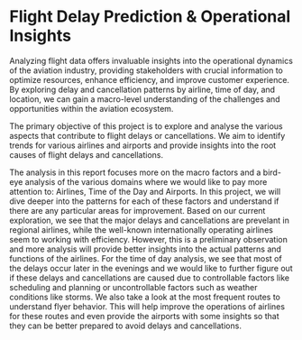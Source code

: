 # Flight Delay Prediction & Operational Insights
Analyzing flight data offers invaluable insights into the operational dynamics of the aviation industry, providing stakeholders with crucial information to optimize resources, enhance efficiency, and improve customer experience. By exploring delay and cancellation patterns by airline, time of day, and location, we can gain a macro-level understanding of the challenges and opportunities within the aviation ecosystem.

The primary objective of this project is to explore and analyse the various aspects that contribute to flight delays or cancellations. We aim to identify trends for various airlines and airports and provide insights into the root causes of flight delays and cancellations.

The analysis in this report focuses more on the macro factors and a bird-eye analysis of the various domains where we would like to pay more attention to: Airlines, Time of the Day and Airports. In this project, we will dive deeper into the patterns for each of these factors and understand if there are any particular areas for improvement. Based on our current exploration, we see that the major delays and cancellations are prevelant in regional airlines, while the well-known internationally operating airlines seem to working with efficiency. However, this is a preliminary observation and more analysis will provide better insights into the actual patterns and functions of the airlines. For the time of day analysis, we see that most of the delays occur later in the evenings and we would like to further figure out if these delays and cancellations are caused due to controllable factors like scheduling and planning or uncontrollable factors such as weather conditions like storms. We also take a look at the most frequent routes to understand flyer behavior. This will help improve the operations of airlines for these routes and even provide the airports with some insights so that they can be better prepared to avoid delays and cancellations.
